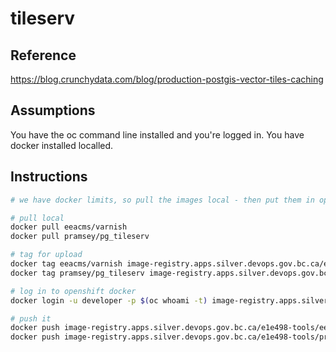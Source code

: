 # tileserv


## Reference
https://blog.crunchydata.com/blog/production-postgis-vector-tiles-caching

## Assumptions
You have the oc command line installed and you're logged in.
You have docker installed localled.
## Instructions

```bash
# we have docker limits, so pull the images local - then put them in openshift

# pull local
docker pull eeacms/varnish
docker pull pramsey/pg_tileserv

# tag for upload
docker tag eeacms/varnish image-registry.apps.silver.devops.gov.bc.ca/e1e498-tools/eeacms/varnish:latest
docker tag pramsey/pg_tileserv image-registry.apps.silver.devops.gov.bc.ca/e1e498-tools/pramsey/pg_tileserv:latest

# log in to openshift docker
docker login -u developer -p $(oc whoami -t) image-registry.apps.silver.devops.gov.bc.ca

# push it
docker push image-registry.apps.silver.devops.gov.bc.ca/e1e498-tools/eeacms/varnish:latest
docker push image-registry.apps.silver.devops.gov.bc.ca/e1e498-tools/pramsey/pg_tileserv:latest
```